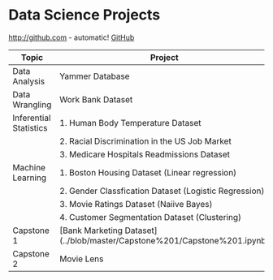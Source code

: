 # Data Science Projects 

http://github.com - automatic!
[GitHub](http://github.com)

|Topic|Project
| --- | --- 
| Data Analysis | Yammer Database
| Data Wrangling | Work Bank Dataset 
| Inferential Statistics | 1. Human Body Temperature Dataset 
| | 2. Racial Discrimination in the US Job Market 
| | 3. Medicare Hospitals Readmissions Dataset 
| Machine Learning | 1. Boston Housing Dataset (Linear regression) 
| | 2. Gender Classfication Dataset (Logistic Regression) 
| | 3. Movie Ratings Dataset (Naiive Bayes) 
| | 4. Customer Segmentation Dataset (Clustering) 
| Capstone 1 | [Bank Marketing Dataset] (../blob/master/Capstone%201/Capstone%201.ipynb) 
| Capstone 2 | Movie Lens 

